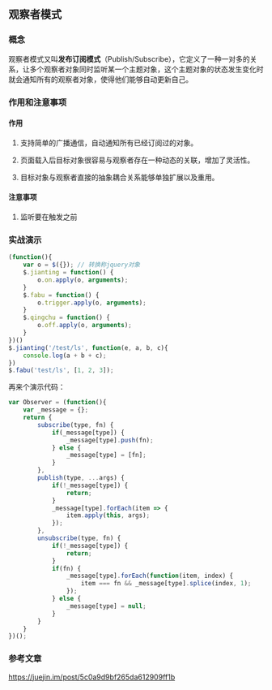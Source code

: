 ## 观察者模式

### 概念

观察者模式又叫**发布订阅模式**（Publish/Subscribe），它定义了一种一对多的关系，让多个观察者对象同时监听某一个主题对象，这个主题对象的状态发生变化时就会通知所有的观察者对象，使得他们能够自动更新自己。

### 作用和注意事项

#### 作用

1. 支持简单的广播通信，自动通知所有已经订阅过的对象。

2. 页面载入后目标对象很容易与观察者存在一种动态的关联，增加了灵活性。

3. 目标对象与观察者直接的抽象耦合关系能够单独扩展以及重用。

#### 注意事项

1. 监听要在触发之前

### 实战演示

```javascript
(function(){
    var o = $({}); // 转换称jquery对象
    $.jianting = function() {
        o.on.apply(o, arguments);
    }
    $.fabu = function() {
        o.trigger.apply(o, arguments);
    }
    $.qingchu = function() {
        o.off.apply(o, arguments);
    }
})()
$.jianting('/test/ls', function(e, a, b, c){
    console.log(a + b + c);
})
$.fabu('test/ls', [1, 2, 3]);
```

再来个演示代码：

```javascript
var Observer = (function(){
    var _message = {};
    return {
        subscribe(type, fn) {
            if(_message[type]) {
                _message[type].push(fn);
            } else {
                _message[type] = [fn];
            }
        },
        publish(type, ...args) {
            if(!_message[type]) {
                return;
            }
            _message[type].forEach(item => {
                item.apply(this, args);
            });
        },
        unsubscribe(type, fn) {
            if(!_message[type]) {
                return;
            }
            if(fn) {
                _message[type].forEach(function(item, index) {
                    item === fn && _message[type].splice(index, 1);
                });
            } else {
                _message[type] = null;
            }
        }
    }
})();
```

### 参考文章

https://juejin.im/post/5c0a9d9bf265da612909ff1b

